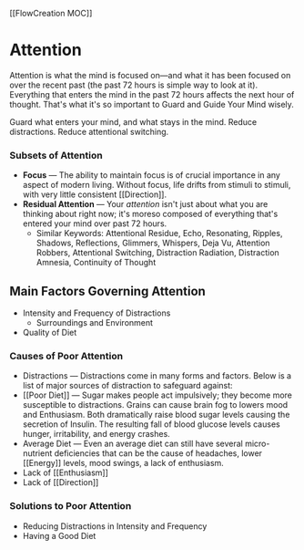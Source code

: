 [[FlowCreation MOC]]
# Attention
Attention is what the mind is focused on—and what it has been focused on over the recent past (the past 72 hours is simple way to look at it). Everything that enters the mind in the past 72 hours affects the next hour of thought. That's what it's so important to Guard and Guide Your Mind wisely.

Guard what enters your mind, and what stays in the mind. Reduce distractions. Reduce attentional switching.

### Subsets of Attention

- **Focus** — The ability to maintain focus is of crucial importance in any aspect of modern living. Without focus, life drifts from stimuli to stimuli, with very little consistent [[Direction]].
- **Residual Attention** — Your *attention* isn't just about what you are thinking about right now; it's moreso composed of everything that's entered your mind over past 72 hours.
    - Similar Keywords: Attentional Residue, Echo, Resonating, Ripples, Shadows, Reflections, Glimmers, Whispers, Deja Vu, Attention Robbers, Attentional Switching, Distraction Radiation, Distraction Amnesia, Continuity of Thought

## Main Factors Governing Attention

- Intensity and Frequency of Distractions
    - Surroundings and Environment
- Quality of Diet

### Causes of Poor Attention

- Distractions — Distractions come in many forms and factors. Below is a list of major sources of distraction to safeguard against:
- [[Poor Diet]] — Sugar makes people act impulsively; they become more susceptible to distractions. Grains can cause brain fog to lowers mood and Enthusiasm. Both dramatically raise blood sugar levels causing the secretion of Insulin. The resulting fall of blood glucose levels causes hunger, irritability, and energy crashes.
- Average Diet — Even an average diet can still have several micro-nutrient deficiencies that can be the cause of headaches, lower [[Energy]] levels, mood swings, a lack of enthusiasm.
- Lack of [[Enthusiasm]]
- Lack of [[Direction]]

### Solutions to Poor Attention

- Reducing Distractions in Intensity and Frequency
- Having a Good Diet